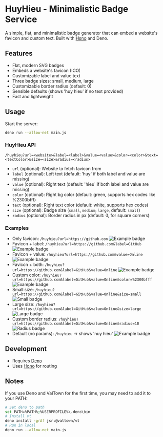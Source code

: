 # HuyHieu - Minimalistic Badge Service

A simple, flat, and minimalistic badge generator that can embed a website's favicon and custom text. Built with [Hono](https://hono.dev/) and Deno.

## Features
- Flat, modern SVG badges
- Embeds a website's favicon (ICO)
- Customizable label and value text
- Three badge sizes: small, medium, large
- Customizable border radius (default: 0)
- Sensible defaults (shows 'huy hieu' if no text provided)
- Fast and lightweight

## Usage
Start the server:
```sh
deno run --allow-net main.js
```

### HuyHieu API
```
/huyhieu?url=<website>&label=<label>&value=<value>&color=<color>&text=<textColor>&size=<size>&radius=<radius>
```
- `url` (optional): Website to fetch favicon from
- `label` (optional): Left text (default: 'huy' if both label and value are missing)
- `value` (optional): Right text (default: 'hieu' if both label and value are missing)
- `color` (optional): Right bg color (default: green, supports hex codes like %2300bfff)
- `text` (optional): Right text color (default: white, supports hex codes)
- `size` (optional): Badge size (`small`, `medium`, `large`, default: `small`)
- `radius` (optional): Border radius in px (default: 0, for square corners)

### Examples
- Only favicon: `/huyhieu?url=https://github.com` ![Example badge](https://huyhieu.val.run/huyhieu?url=https://github.com)
- Favicon + label: `/huyhieu?url=https://github.com&label=GitHub` ![Example badge](https://huyhieu.val.run/huyhieu?url=https://github.com&label=GitHub)
- Favicon + value: `/huyhieu?url=https://github.com&value=Online` ![Example badge](https://huyhieu.val.run/huyhieu?url=https://github.com&value=Online)
- Favicon + both: `/huyhieu?url=https://github.com&label=GitHub&value=Online` ![Example badge](https://huyhieu.val.run/huyhieu?url=https://github.com&label=GitHub&value=Online)
- Custom color: `/huyhieu?url=https://github.com&label=GitHub&value=Online&color=%2300bfff` ![Example badge](https://huyhieu.val.run/huyhieu?url=https://github.com&label=GitHub&value=Online&color=%2300bfff)
- Small size: `/huyhieu?url=https://github.com&label=GitHub&value=Online&size=small` ![Small badge](https://huyhieu.val.run/huyhieu?url=https://github.com&label=GitHub&value=Online&size=small)
- Large size: `/huyhieu?url=https://github.com&label=GitHub&value=Online&size=large` ![Large badge](https://huyhieu.val.run/huyhieu?url=https://github.com&label=GitHub&value=Online&size=large)
- Custom border radius: `/huyhieu?url=https://github.com&label=GitHub&value=Online&radius=10` ![Radius badge](https://huyhieu.val.run/huyhieu?url=https://github.com&label=GitHub&value=Online&radius=10)
- Default (no params): `/huyhieu` → shows 'huy hieu' ![Example badge](https://huyhieu.val.run/huyhieu)

## Development
- Requires [Deno](https://deno.com/)
- Uses [Hono](https://hono.dev/) for routing

## Notes
If you use Deno and ValTown for the first time, you may need to add it to your PATH:
```sh
# Set deno to path
set PATH=%PATH%;%USERPROFILE%\.deno\bin
# Install vt
deno install -grAf jsr:@valtown/vt
# Run in local
deno run --allow-net main.js
```
